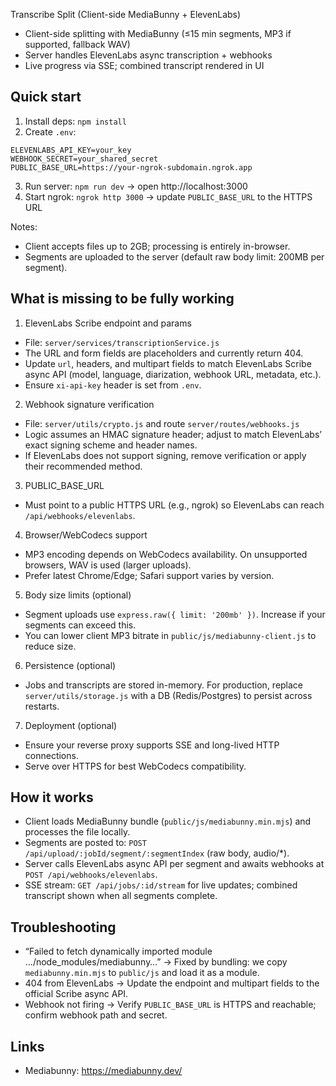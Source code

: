 Transcribe Split (Client-side MediaBunny + ElevenLabs)

- Client-side splitting with MediaBunny (≤15 min segments, MP3 if supported, fallback WAV)
- Server handles ElevenLabs async transcription + webhooks
- Live progress via SSE; combined transcript rendered in UI

## Quick start

1) Install deps: `npm install`
2) Create `.env`:
```
ELEVENLABS_API_KEY=your_key
WEBHOOK_SECRET=your_shared_secret
PUBLIC_BASE_URL=https://your-ngrok-subdomain.ngrok.app
```
3) Run server: `npm run dev` → open http://localhost:3000
4) Start ngrok: `ngrok http 3000` → update `PUBLIC_BASE_URL` to the HTTPS URL

Notes:
- Client accepts files up to 2GB; processing is entirely in-browser.
- Segments are uploaded to the server (default raw body limit: 200MB per segment).

## What is missing to be fully working

1) ElevenLabs Scribe endpoint and params
- File: `server/services/transcriptionService.js`
- The URL and form fields are placeholders and currently return 404.
- Update `url`, headers, and multipart fields to match ElevenLabs Scribe async API (model, language, diarization, webhook URL, metadata, etc.).
- Ensure `xi-api-key` header is set from `.env`.

2) Webhook signature verification
- File: `server/utils/crypto.js` and route `server/routes/webhooks.js`
- Logic assumes an HMAC signature header; adjust to match ElevenLabs’ exact signing scheme and header names.
- If ElevenLabs does not support signing, remove verification or apply their recommended method.

3) PUBLIC_BASE_URL
- Must point to a public HTTPS URL (e.g., ngrok) so ElevenLabs can reach `/api/webhooks/elevenlabs`.

4) Browser/WebCodecs support
- MP3 encoding depends on WebCodecs availability. On unsupported browsers, WAV is used (larger uploads).
- Prefer latest Chrome/Edge; Safari support varies by version.

5) Body size limits (optional)
- Segment uploads use `express.raw({ limit: '200mb' })`. Increase if your segments can exceed this.
- You can lower client MP3 bitrate in `public/js/mediabunny-client.js` to reduce size.

6) Persistence (optional)
- Jobs and transcripts are stored in-memory. For production, replace `server/utils/storage.js` with a DB (Redis/Postgres) to persist across restarts.

7) Deployment (optional)
- Ensure your reverse proxy supports SSE and long-lived HTTP connections.
- Serve over HTTPS for best WebCodecs compatibility.

## How it works

- Client loads MediaBunny bundle (`public/js/mediabunny.min.mjs`) and processes the file locally.
- Segments are posted to: `POST /api/upload/:jobId/segment/:segmentIndex` (raw body, audio/*).
- Server calls ElevenLabs async API per segment and awaits webhooks at `POST /api/webhooks/elevenlabs`.
- SSE stream: `GET /api/jobs/:id/stream` for live updates; combined transcript shown when all segments complete.

## Troubleshooting

- “Failed to fetch dynamically imported module …/node_modules/mediabunny…” → Fixed by bundling: we copy `mediabunny.min.mjs` to `public/js` and load it as a module.
- 404 from ElevenLabs → Update the endpoint and multipart fields to the official Scribe async API.
- Webhook not firing → Verify `PUBLIC_BASE_URL` is HTTPS and reachable; confirm webhook path and secret.

## Links

- Mediabunny: https://mediabunny.dev/

